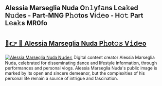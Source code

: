 ## Alessia Marseglia Nuda O𝚗𝚕yf𝚊ns L𝚎a𝚔ed N𝚞𝚍es - Part-MNG P𝚑𝚘tos Vi𝚍𝚎o - H𝚘𝚝 Part L𝚎a𝚔s MR0fo

# <h2><a href="http://kfd8i5.oniu.top/?m=Alessia+Marseglia+Nuda">🔗👉 🔴 Alessia Marseglia Nuda P𝚑ot𝚘𝚜 V𝚒d𝚎o</a></h2>

[![Alessia Marseglia Nuda Nu𝚍e𝚜](https://i.imgur.com/0qMVB7G.gif)](http://kfd8i5.oniu.top/?m=Alessia+Marseglia+Nuda)
Digital content creator Alessia Marseglia Nuda, celebrated for disseminating dance and lifestyle information, through performances and personal vlogs. Alessia Marseglia Nuda's public image is marked by its open and sincere demeanor, but the complexities of his personal life remain a source of intrigue and fascination.  

